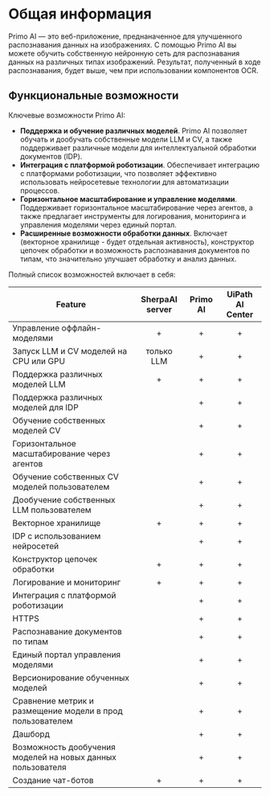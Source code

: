 # Общая информация

Primo AI — это веб-приложение, преднаначенное для улучшенного распознавания данных на изображениях. С помощью Primo AI вы можете обучить собственную нейронную сеть для распознавания данных на различных типах изображений. Результат, полученный в ходе распознавания, будет выше, чем при использовании компонентов OCR.

## Функциональные возможности

Ключевые возможности Primo AI:
* **Поддержка и обучение различных моделей**. Primo AI позволяет обучать и дообучать собственные модели LLM и CV, а также поддерживает различные модели для интеллектуальной обработки документов (IDP).
* **Интеграция с платформой роботизации**. Обеспечивает интеграцию с платформами роботизации, что позволяет эффективно использовать нейросетевые технологии для автоматизации процессов.
* **Горизонтальное масштабирование и управление моделями**. Поддерживает горизонтальное масштабирование через агентов, а также предлагает инструменты для логирования, мониторинга и управления моделями через единый портал.
* **Расширенные возможности обработки данных**. Включает (векторное хранилище - будет отдельная активность), конструктор цепочек обработки и возможность распознавания документов по типам, что значительно улучшает обработку и анализ данных.

Полный список возможностей включает в себя:

| Feature                                             | SherpaAI server | Primo AI | UiPath AI Center |
|-----------------------------------------------------|:---------------:|:--------:|:----------------:|
| Управление оффлайн-моделями                         |        +        |    +     |         +        |
| Запуск LLM и CV моделей на CPU или GPU              |     только LLM  |    +     |         +        |
| Поддержка различных моделей LLM                     |        +        |    +     |         +        |
| Поддержка различных моделей для IDP                 |                 |    +     |         +        |
| Обучение собственных моделей CV                     |                 |    +     |         +        |
| Горизонтальное масштабирование через агентов        |                 |    +     |         +        |
| Обучение собственных CV моделей пользователем       |                 |    +     |         +        |
| Дообучение собственных LLM пользователем            |                 |    +     |         +        |
| Векторное хранилище                                 |        +        |    +     |         +        |
| IDP с использованием нейросетей                     |                 |    +     |         +        |
| Конструктор цепочек обработки                       |        +        |    +     |         +        |
| Логирование и мониторинг                            |        +        |    +     |         +        |
| Интеграция с платформой роботизации                 |                 |    +     |         +        |
| HTTPS                                               |                 |    +     |         +        |
| Распознавание документов по типам                   |                 |    +     |         +        |
| Единый портал управления моделями                   |                 |    +     |         +        |
| Версионирование обученных моделей                   |                 |    +     |         +        |
| Сравнение метрик и размещение модели в прод пользователем |                 |    +     |         +        |
| Дашборд                                             |                 |    +     |         +        |
| Возможность дообучения моделей на новых данных пользователя |                 |    +     |         +        |
| Создание чат-ботов                                  |        +        |    +     |         +        |
